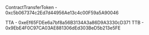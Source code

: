 ContractTransferToken - 0xc5b067374c2Ed7d44956Ae13c4c00F59a5A90046

TTA - 0xeEf65FDEe6a7bf8a56B3134A3a86D9A3330cD371
TTB - 0x9EbE4F0C97CA03AE881306dEd303BeD5b213e5FE